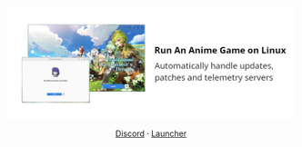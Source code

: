 <p align="center"><img src="logo.jpg" /></p>

<p align="center">
    <a href="https://discord.gg/ck37X6UWBp">Discord</a> ·
    <a href="https://github.com/an-anime-team/an-anime-game-launcher">Launcher</a>
</p>
